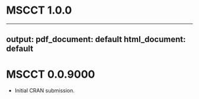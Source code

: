 # MSCCT 1.0.0

---
output:
  pdf_document: default
  html_document: default
---
# MSCCT 0.0.9000

* Initial CRAN submission.

